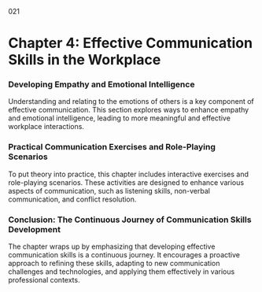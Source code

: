021

# Chapter 4: Effective Communication Skills in the Workplace


### **Developing Empathy and Emotional Intelligence**

Understanding and relating to the emotions of others is a
key component of effective communication. This section explores ways to enhance
empathy and emotional intelligence, leading to more meaningful and effective
workplace interactions.

### **Practical Communication Exercises and Role-Playing Scenarios**

To put theory into practice, this chapter includes
interactive exercises and role-playing scenarios. These activities are designed
to enhance various aspects of communication, such as listening skills,
non-verbal communication, and conflict resolution.

### **Conclusion: The Continuous Journey of Communication Skills Development**

The chapter wraps up by emphasizing that developing
effective communication skills is a continuous journey. It encourages a
proactive approach to refining these skills, adapting to new communication
challenges and technologies, and applying them effectively in various
professional contexts.
